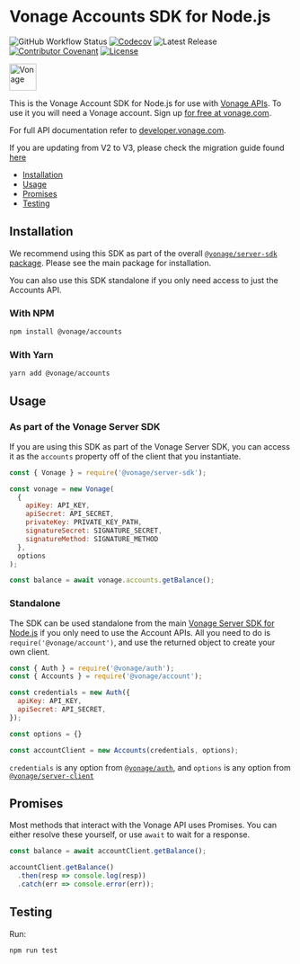 # Vonage Accounts SDK for Node.js

![GitHub Workflow Status](https://img.shields.io/github/actions/workflow/status/vonage/vonage-node-sdk/ci.yml?branch=3.x) [![Codecov](https://img.shields.io/codecov/c/github/vonage/vonage-node-sdk?label=Codecov&logo=codecov&style=flat-square)](https://codecov.io/gh/Vonage/vonage-server-sdk) ![Latest Release](https://img.shields.io/npm/v/@vonage/accounts?label=%40vonage%2Faccounts&style=flat-square) [![Contributor Covenant](https://img.shields.io/badge/Contributor%20Covenant-v2.0%20adopted-ff69b4.svg?style=flat-square)](../../CODE_OF_CONDUCT.md) [![License](https://img.shields.io/npm/l/@vonage/accounts?label=License&style=flat-square)][license]

<img src="https://developer.nexmo.com/images/logos/vbc-logo.svg" height="48px" alt="Vonage" />

This is the Vonage Account SDK for Node.js for use with [Vonage APIs](https://www.vonage.com/). To use it you will need a Vonage account. Sign up [for free at vonage.com][signup].

For full API documentation refer to [developer.vonage.com](https://developer.vonage.com/).

If you are updating from V2 to V3, please check the migration guide found [here](https://github.com/Vonage/vonage-node-sdk/blob/3.x/packages/accounts/v2_TO_v3_MIGRATION_GUIDE.md)

* [Installation](#installation)
* [Usage](#usage)
* [Promises](#promises)
* [Testing](#testing)

## Installation

We recommend using this SDK as part of the overall [`@vonage/server-sdk` package](https://github.com/vonage/vonage-node-sdk). Please see the main package for installation.

You can also use this SDK standalone if you only need access to just the Accounts API.

### With NPM

```bash
npm install @vonage/accounts
```

### With Yarn

```bash
yarn add @vonage/accounts
```

## Usage

### As part of the Vonage Server SDK

If you are using this SDK as part of the Vonage Server SDK, you can access it as the `accounts` property off of the client that you instantiate.

```js
const { Vonage } = require('@vonage/server-sdk');

const vonage = new Vonage(
  {
    apiKey: API_KEY,
    apiSecret: API_SECRET,
    privateKey: PRIVATE_KEY_PATH,
    signatureSecret: SIGNATURE_SECRET,
    signatureMethod: SIGNATURE_METHOD
  },
  options
);

const balance = await vonage.accounts.getBalance();
```

### Standalone

The SDK can be used standalone from the main [Vonage Server SDK for Node.js](https://github.com/vonage/vonage-node-sdk) if you only need to use the Account APIs. All you need to do is `require('@vonage/account')`, and use the returned object to create your own client.

```js
const { Auth } = require('@vonage/auth');
const { Accounts } = require('@vonage/account');

const credentials = new Auth({
  apiKey: API_KEY,
  apiSecret: API_SECRET,
});

const options = {}

const accountClient = new Accounts(credentials, options);
```

`credentials` is any option from [`@vonage/auth`](https://github.com/Vonage/vonage-node-sdk/blob/3.x/packages/auth/README.md#options),
and `options` is any option from [`@vonage/server-client`](https://github.com/Vonage/vonage-node-sdk/blob/3.x/packages/server-client/README.md#options)

## Promises

Most methods that interact with the Vonage API uses Promises. You can either
resolve these yourself, or use `await` to wait for a response.

```js
const balance = await accountClient.getBalance();

accountClient.getBalance()
  .then(resp => console.log(resp))
  .catch(err => console.error(err));
```

## Testing

Run:

```bash
npm run test
```



[signup]: https://dashboard.nexmo.com/sign-up?utm_source=DEV_REL&utm_medium=github&utm_campaign=node-server-sdk
[license]: ../../LICENSE.txt
